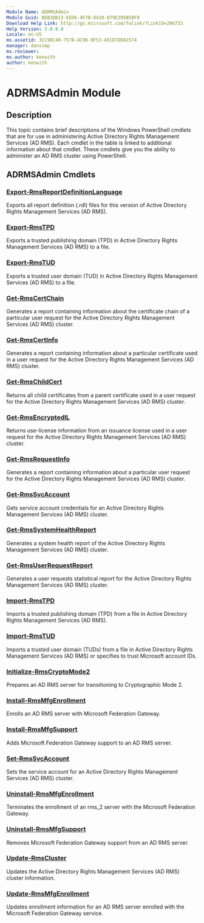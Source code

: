 ```yaml
---
Module Name: ADRMSAdmin
Module Guid: BEB3DB13-EED6-4F7B-8420-079E395B58F9
Download Help Link: http://go.microsoft.com/fwlink/?LinkId=206733
Help Version: 3.0.0.0
Locale: en-US
ms.assetid: 3CC98C40-7578-4C90-9F53-A5CD7DDA1574
manager: dansimp
ms.reviewer:
ms.author: kenwith
author: kenwith
---
```


# ADRMSAdmin Module
## Description
This topic contains brief descriptions of the Windows PowerShell cmdlets that are for use in administering Active Directory Rights Management Services (AD RMS). Each cmdlet in the table is linked to additional information about that cmdlet. These cmdlets give you the ability to administer an AD RMS cluster using PowerShell.

## ADRMSAdmin Cmdlets
### [Export-RmsReportDefinitionLanguage](./Export-RmsReportDefinitionLanguage.md)
Exports all report definition (.rdl) files for this version of Active Directory Rights Management Services (AD RMS).

### [Export-RmsTPD](./Export-RmsTPD.md)
Exports a trusted publishing domain (TPD) in Active Directory Rights Management Services (AD RMS) to a file.

### [Export-RmsTUD](./Export-RmsTUD.md)
Exports a trusted user domain (TUD) in Active Directory Rights Management Services (AD RMS) to a file.

### [Get-RmsCertChain](./Get-RmsCertChain.md)
Generates a report containing information about the certificate chain of a particular user request for the Active Directory Rights Management Services (AD RMS) cluster.

### [Get-RmsCertInfo](./Get-RmsCertInfo.md)
Generates a report containing information about a particular certificate used in a user request for the Active Directory Rights Management Services (AD RMS) cluster.

### [Get-RmsChildCert](./Get-RmsChildCert.md)
Returns all child certificates from a parent certificate used in a user request for the Active Directory Rights Management Services (AD RMS) cluster.

### [Get-RmsEncryptedIL](./Get-RmsEncryptedIL.md)
Returns use-license information from an issuance license used in a user request for the Active Directory Rights Management Services (AD RMS) cluster.

### [Get-RmsRequestInfo](./Get-RmsRequestInfo.md)
Generates a report containing information about a particular user request for the Active Directory Rights Management Services (AD RMS) cluster.

### [Get-RmsSvcAccount](./Get-RmsSvcAccount.md)
Gets service account credentials for an Active Directory Rights Management Services (AD RMS) cluster.

### [Get-RmsSystemHealthReport](./Get-RmsSystemHealthReport.md)
Generates a system health report of the Active Directory Rights Management Services (AD RMS) cluster.

### [Get-RmsUserRequestReport](./Get-RmsUserRequestReport.md)
Generates a user requests statistical report for the Active Directory Rights Management Services (AD RMS) cluster.

### [Import-RmsTPD](./Import-RmsTPD.md)
Imports a trusted publishing domain (TPD) from a file in Active Directory Rights Management Services (AD RMS).

### [Import-RmsTUD](./Import-RmsTUD.md)
Imports a trusted user domain (TUDs) from a file in Active Directory Rights Management Services (AD RMS) or specifies to trust Microsoft account IDs.

### [Initialize-RmsCryptoMode2](./Initialize-RmsCryptoMode2.md)
Prepares an AD RMS server for transitioning to Cryptographic Mode 2.

### [Install-RmsMfgEnrollment](./Install-RmsMfgEnrollment.md)
Enrolls an AD RMS server with Microsoft Federation Gateway.

### [Install-RmsMfgSupport](./Install-RmsMfgSupport.md)
Adds Microsoft Federation Gateway support to an AD RMS server.

### [Set-RmsSvcAccount](./Set-RmsSvcAccount.md)
Sets the service account for an Active Directory Rights Management Services (AD RMS) cluster.

### [Uninstall-RmsMfgEnrollment](./Uninstall-RmsMfgEnrollment.md)
Terminates the enrollment of an rms_2 server with the Microsoft Federation Gateway.

### [Uninstall-RmsMfgSupport](./Uninstall-RmsMfgSupport.md)
Removes Microsoft Federation Gateway support from an AD RMS server.

### [Update-RmsCluster](./Update-RmsCluster.md)
Updates the Active Directory Rights Management Services (AD RMS) cluster information.

### [Update-RmsMfgEnrollment](./Update-RmsMfgEnrollment.md)
Updates enrollment information for an AD RMS server enrolled with the Microsoft Federation Gateway service.
